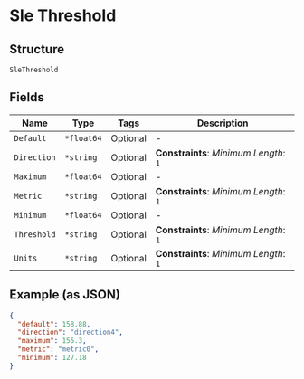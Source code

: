 
# Sle Threshold

## Structure

`SleThreshold`

## Fields

| Name | Type | Tags | Description |
|  --- | --- | --- | --- |
| `Default` | `*float64` | Optional | - |
| `Direction` | `*string` | Optional | **Constraints**: *Minimum Length*: `1` |
| `Maximum` | `*float64` | Optional | - |
| `Metric` | `*string` | Optional | **Constraints**: *Minimum Length*: `1` |
| `Minimum` | `*float64` | Optional | - |
| `Threshold` | `*string` | Optional | **Constraints**: *Minimum Length*: `1` |
| `Units` | `*string` | Optional | **Constraints**: *Minimum Length*: `1` |

## Example (as JSON)

```json
{
  "default": 158.88,
  "direction": "direction4",
  "maximum": 155.3,
  "metric": "metric0",
  "minimum": 127.18
}
```

